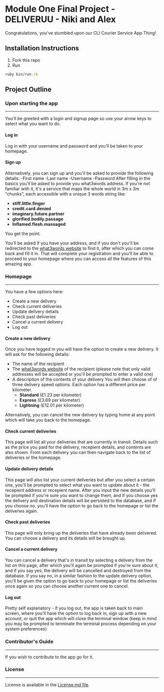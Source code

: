 # Module One Final Project - DELIVERUU - Niki and Alex

Congratulations, you've stumbled upon our CLI Courier Service App Thing!

## Installation Instructions

1. Fork this repo
2. Run
```ruby
ruby bin/run.rb
```

## Project Outline

### Upon starting the app
---
You'll be greeted with a login and signup page so use your arrow keys to select what you want to do.

#### Log in

Log in with your username and password and you'll be taken to your homepage.

#### Sign up

Alternatively, you can sign up and you'll be asked to provide the following details:
-First name
-Last name
-Username
-Password
After filling in the basics you'll be asked to provide you what3words address. If you're not familiar with it, it's a service that maps the whole world in 3m x 3m "chunks", each accessible with a unique 3 words string like:
- **stiff.little.finger**
- **credit.card.denied**
- **imaginary.future.partner**
- **glorified.bodily.passage**
- **Inflamed.flesh.massaged**

You get the point.

You'll be asked if you have your address, and if you don't you'll be redirected to the [what3words website](https://what3words.com/logs.broken.youth) to find it, after which you can come back and fill it in.
That will complete your registration and you'll be able to proceed to your homepage where you can access all the features of this amazing app.

### Homepage
---
You have a few options here:

- Create a new delivery
- Check current deliveries
- Update delivery details
- Check past deliveries
- Cancel a current delivery
- Log out

#### Create a new delivery

Once you have logged in you will have the option to create a new delivery. It will ask for the following details:
- The name of the recipient
- The [what3words website](https://what3words.com/logs.broken.youth) of the recipient (please note that only valid addresses will be accepted or you'll be prompted to enter a valid one)
- A description of the contents of your delivery
You will then choose of of three delivery speed options. Each option has a different price per kilometer.
    - **Standard** (£1.23 per kilometer)
    - **Express** (£3.69 per kilometer)
    - **Lightning** (£12.01 per kilometer)

Alternatively, you can cancel the new delivery by typing home at any point which will take you back to the homepage.

#### Check current deliveries

This page will list all your deliveries that are currently in transit. Details such as the price you paid for the delivery, recepient details, and contents are also shown. From each delivery you can then navigate back to the list of deliveries or the homepage.

#### Update delivery details

This page will also list your current deliveries but after you select a certain one, you'll be prompted to select what you want to update about it - the recepient address or recepient name. After you input the new details you'll be prompted if you're sure you want to change them, and if you choose yes the delivery and destination details will be persisted to the database, and if you choose no, you'll have the option to go back to the homepage or list the deliveries again.

#### Check past deliveries

This page will only bring up the deliveries that have already been delivered. You can choose a delivery and its details will be brought up.

#### Cancel a current delivery

You can cancel a delivery that's in transit by selecting a delivery from the list on this page, after which you'll again be prompted if you're sure about it, and if you say yes, the delivery will be cancelled and destroyed from the database. If you say no, in a similar fashion to the update delivery option, you'll be given the option to go back to your homepage or list the deliveries once again so you can choose another current one to cancel.

#### Log out

Pretty self explanatory - if you log out, the app is taken back to main screen, where you'll have the option to log back in, sign up with a new account, or quit the app which will close the terminal window (keep in mind you may be prompted to terminate the terminal process depending on your system preferences)

### Contributor's Guide
---
If you wish to contribute to the app go for it.

### License
---
License is available in the [License.md file](https://github.com/Ned-el-ch/module-one-final-project-guidelines-london-web-100719/blob/master/LICENSE.md).